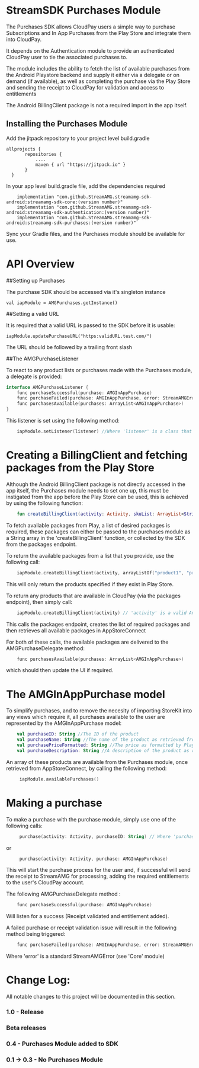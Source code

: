 
StreamSDK Purchases Module
=====================
The Purchases SDK allows CloudPay users a simple way to purchase Subscriptions and In App Purchases from the Play Store and integrate them into CloudPay.

It depends on the Authentication module to provide an authenticated CloudPay user to tie the associated purchases to.

The module includes the ability to fetch the list of available purchases from the Android Playstore backend and supply it either via a delegate or on demand (if available), as well as completing the purchase via the Play Store and sending the receipt to CloudPay for validation and access to entitlements

The Android BillingClient package is not a required import in the app itself.

## Installing the Purchases Module

Add the jitpack repository to your project level build.gradle

```
allprojects {
       repositories {
           ....
           maven { url "https://jitpack.io" }
       }
  }
```

In your app level build.gradle file, add the dependencies required

```  
    implementation "com.github.StreamAMG.streamamg-sdk-android:streamamg-sdk-core:(version number)"
    implementation "com.github.StreamAMG.streamamg-sdk-android:streamamg-sdk-authentication:(version number)"
    implementation "com.github.StreamAMG.streamamg-sdk-android:streamamg-sdk-purchases:(version number)"
```  

Sync your Gradle files, and the Purchases module should be available for use.

API Overview
============

##Setting up Purchases

The purchase SDK should be accessed via it's singleton instance

```
val iapModule = AMGPurchases.getInstance()
```

##Setting a valid URL

It is required that a valid URL is passed to the SDK before it is usable:

```
iapModule.updatePurchaseURL("https:validURL.test.com/")
```
The URL should be followed by a trailing front slash

##The AMGPurchaseListener

To react to any product lists or purchases made with the Purchases module, a delegate is provided:

``` Kotlin
interface AMGPurchaseListener {
    func purchaseSuccessful(purchase: AMGInAppPurchase)
    func purchaseFailed(purchase: AMGInAppPurchase, error: StreamAMGError)
    func purchasesAvailable(purchases: ArrayList<AMGInAppPurchase>)
}
```

This listener is set using the following method:

``` Kotlin
    iapModule.setListener(listener) //Where 'listener' is a class that conforms to AMGPurchaseListener
```

Creating a BillingClient and fetching packages from the Play Store
========

Although the Android BillingClient package is not directly accessed in the app itself, the Purchases module needs to set one up, this must be instigated from the app before the Play Store can be used, this is achieved by using the following function:

``` Kotlin
    fun createBillingClient(activity: Activity, skuList: ArrayList<String>? = null)
```

To fetch available packages from Play, a list of desired packages is required, these packages can either be passed to the purchases module as a String array in the 'createBillingClient' function, or collected by the SDK from the packages endpoint.

To return the available packages from a list that you provide, use the following call:

``` Kotlin
    iapModule.createBillingClient(activity, arrayListOf("product1", "product2", "product3")) // 'activity' is a valid Android activity
```

This will only return the products specified if they exist in Play Store.

To return any products that are available in CloudPay (via the packages endpoint), then simply call:

``` Kotlin
    iapModule.createBillingClient(activity) // 'activity' is a valid Android activity
```

This calls the packages endpoint, creates the list of required packages and then retrieves all available packages in AppStoreConnect

For both of these calls, the available packages are delivered to the AMGPurchaseDelegate method:

``` Kotlin
    func purchasesAvailable(purchases: ArrayList<AMGInAppPurchase>)
```

which should then update the UI if required.


The AMGInAppPurchase model
=========

To simplify purchases, and to remove the necesity of importing StoreKit into any views which require it, all purchases available to the user are represented by the AMGInAppPurchase model:

``` Kotlin
    val purchaseID: String //The ID of the product
    val purchaseName: String //The name of the product as retrieved from Play Store
    val purchasePriceFormatted: String //The price as formatted by Play Store
    val purchaseDescription: String //A description of the product as retrieved from Play Store
```

An array of these products are available from the Purchases module, once retrieved from AppStoreConnect, by calling the following method:

``` Kotlin
     iapModule.availablePurchases()
```

Making a purchase
=======================

To make a purchase with the purchase module, simply use one of the following calls:

``` Kotlin
     purchase(activity: Activity, purchaseID: String) // Where 'purchaseID' is a valid AMGInAppPurchase.purchaseID value
```

or


``` Kotlin
     purchase(activity: Activity, purchase: AMGInAppPurchase)
```

This will start the purchase process for the user and, if successful will send the receipt to StreamAMG for processing, adding the required entitlements to the user's CloudPay account.

The following AMGPurchaseDelegate method :

``` Kotlin
    func purchaseSuccessful(purchase: AMGInAppPurchase)
```

Will listen for a success (Receipt validated and entitlement added).

A failed purchase or receipt validation issue will result in the following method being triggered:
``` Kotlin
    func purchaseFailed(purchase: AMGInAppPurchase, error: StreamAMGError)
```
   
Where 'error' is a standard StreamAMGError (see 'Core' module)


Change Log:
===========

All notable changes to this project will be documented in this section.

### 1.0 - Release

### Beta releases

### 0.4 - Purchases Module added to SDK

### 0.1 -> 0.3 - No Purchases Module
